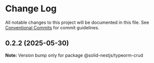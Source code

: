# Change Log

All notable changes to this project will be documented in this file.
See [Conventional Commits](https://conventionalcommits.org) for commit guidelines.

## 0.2.2 (2025-05-30)

**Note:** Version bump only for package @solid-nestjs/typeorm-crud
